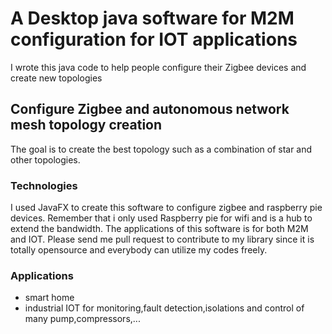 # A Desktop java software for M2M configuration for IOT applications
I wrote this java code to help people configure their Zigbee
devices and create new topologies
## Configure Zigbee and autonomous network mesh topology creation
The goal is to create the best topology such as a combination
of star and other topologies.
### Technologies
I used JavaFX to create this software to configure zigbee and 
raspberry pie devices. Remember that i only used Raspberry pie for 
wifi and is a hub to extend the bandwidth.
The applications of this software is for both M2M and IOT.
Please send me pull request to contribute to my library since it is
totally opensource and everybody can utilize my codes freely.
### Applications
<ul>
<li> smart home
<li> industrial IOT for monitoring,fault detection,isolations and control of many pump,compressors,...
</ul>







